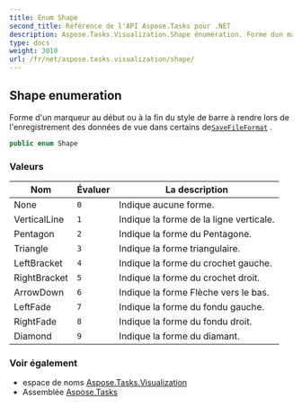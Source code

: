 ```yaml
---
title: Enum Shape
second_title: Référence de l'API Aspose.Tasks pour .NET
description: Aspose.Tasks.Visualization.Shape énumération. Forme dun marqueur au début ou à la fin du style de barre à rendre lors de lenregistrement des données de vue dans certains deSaveFileFormat .
type: docs
weight: 3010
url: /fr/net/aspose.tasks.visualization/shape/
---
```

## Shape enumeration

Forme d'un marqueur au début ou à la fin du style de barre à rendre lors de l'enregistrement des données de vue dans certains de[`SaveFileFormat`](../../aspose.tasks.saving/savefileformat/) .

```csharp
public enum Shape
```

### Valeurs

| Nom | Évaluer | La description |
| --- | --- | --- |
| None | `0` | Indique aucune forme. |
| VerticalLine | `1` | Indique la forme de la ligne verticale. |
| Pentagon | `2` | Indique la forme du Pentagone. |
| Triangle | `3` | Indique la forme triangulaire. |
| LeftBracket | `4` | Indique la forme du crochet gauche. |
| RightBracket | `5` | Indique la forme du crochet droit. |
| ArrowDown | `6` | Indique la forme Flèche vers le bas. |
| LeftFade | `7` | Indique la forme du fondu gauche. |
| RightFade | `8` | Indique la forme du fondu droit. |
| Diamond | `9` | Indique la forme du diamant. |

### Voir également

* espace de noms [Aspose.Tasks.Visualization](../../aspose.tasks.visualization/)
* Assemblée [Aspose.Tasks](../../)


